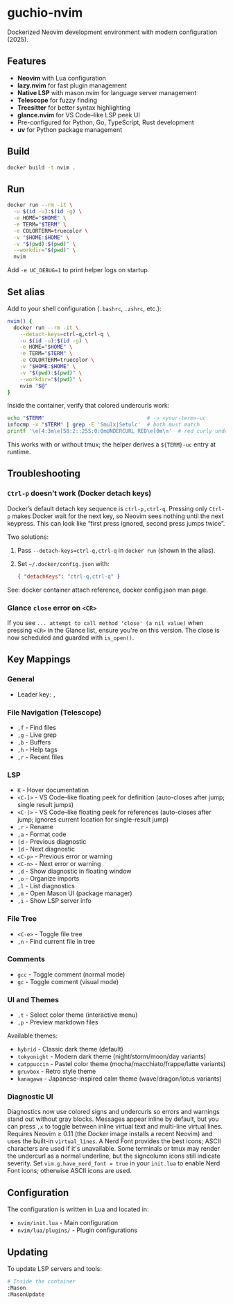 # guchio-nvim

Dockerized Neovim development environment with modern configuration (2025).

## Features

- **Neovim** with Lua configuration
- **lazy.nvim** for fast plugin management
- **Native LSP** with mason.nvim for language server management
- **Telescope** for fuzzy finding
- **Treesitter** for better syntax highlighting
- **glance.nvim** for VS Code–like LSP peek UI
- Pre-configured for Python, Go, TypeScript, Rust development
- **uv** for Python package management

## Build

```bash
docker build -t nvim .
```

## Run

```bash
docker run --rm -it \
  -u $(id -u):$(id -g) \
  -e HOME="$HOME" \
  -e TERM="$TERM" \
  -e COLORTERM=truecolor \
  -v "$HOME:$HOME" \
  -v "$(pwd):$(pwd)" \
  --workdir="$(pwd)" \
  nvim
```

Add `-e UC_DEBUG=1` to print helper logs on startup.

## Set alias

Add to your shell configuration (`.bashrc`, `.zshrc`, etc.):

```bash
nvim() {
  docker run --rm -it \
    --detach-keys=ctrl-q,ctrl-q \
    -u $(id -u):$(id -g) \
    -e HOME="$HOME" \
    -e TERM="$TERM" \
    -e COLORTERM=truecolor \
    -v "$HOME:$HOME" \
    -v "$(pwd):$(pwd)" \
    --workdir="$(pwd)" \
    nvim "$@"
}
```

Inside the container, verify that colored undercurls work:

```bash
echo "$TERM"                                 # -> <your-term>-uc
infocmp -x "$TERM" | grep -E 'Smulx|Setulc'  # both must match
printf '\e[4:3m\e[58:2::255:0:0mUNDERCURL RED\e[0m\n'  # red curly underline
```

This works with or without tmux; the helper derives a `${TERM}-uc` entry at runtime.

## Troubleshooting

### `Ctrl-p` doesn’t work (Docker detach keys)

Docker’s default detach key sequence is `ctrl-p,ctrl-q`. Pressing only `Ctrl-p`
makes Docker wait for the next key, so Neovim sees nothing until the next
keypress. This can look like “first press ignored, second press jumps twice”.

Two solutions:

1. Pass `--detach-keys=ctrl-q,ctrl-q` in `docker run` (shown in the alias).
2. Set `~/.docker/config.json` with:

   ```json
   { "detachKeys": "ctrl-q,ctrl-q" }
   ```

See: docker container attach reference, docker config.json man page.

### Glance `close` error on `<CR>`

If you see `... attempt to call method 'close' (a nil value)` when pressing `<CR>` in the Glance list, ensure you're on this version. The close is now scheduled and guarded with `is_open()`.

## Key Mappings

### General

- Leader key: `,`

### File Navigation (Telescope)

- `,f` - Find files
- `,g` - Live grep
- `,b` - Buffers
- `,h` - Help tags
- `,r` - Recent files

### LSP

- `K` - Hover documentation
- `<C-]>` - VS Code–like floating peek for definition (auto-closes after jump; single result jumps)
- `<C-[>` - VS Code–like floating peek for references (auto-closes after jump; ignores current location for single-result jump)
- `,r` - Rename
- `,a` - Format code
- `[d` - Previous diagnostic
- `]d` - Next diagnostic
- `<C-p>` - Previous error or warning
- `<C-n>` - Next error or warning
- `,d` - Show diagnostic in floating window
- `,o` - Organize imports
- `,l` - List diagnostics
- `,m` - Open Mason UI (package manager)
- `,i` - Show LSP server info

### File Tree

- `<C-e>` - Toggle file tree
- `,n` - Find current file in tree

### Comments

- `gcc` - Toggle comment (normal mode)
- `gc` - Toggle comment (visual mode)

### UI and Themes

- `,t` - Select color theme (interactive menu)
- `,p` - Preview markdown files

Available themes:

- `hybrid` - Classic dark theme (default)
- `tokyonight` - Modern dark theme (night/storm/moon/day variants)
- `catppuccin` - Pastel color theme (mocha/macchiato/frappe/latte variants)
- `gruvbox` - Retro style theme
- `kanagawa` - Japanese-inspired calm theme (wave/dragon/lotus variants)

### Diagnostic UI

Diagnostics now use colored signs and undercurls so errors and warnings stand out without gray blocks.
Messages appear inline by default, but you can press `,x` to toggle between inline virtual text and multi-line virtual lines.
Requires Neovim ≥ 0.11 (the Docker image installs a recent Neovim) and uses the built-in `virtual_lines`.
A Nerd Font provides the best icons; ASCII characters are used if it's unavailable.
Some terminals or tmux may render the undercurl as a normal underline, but the signcolumn icons still indicate severity.
Set `vim.g.have_nerd_font = true` in your `init.lua` to enable Nerd Font icons; otherwise ASCII icons are used.

## Configuration

The configuration is written in Lua and located in:

- `nvim/init.lua` - Main configuration
- `nvim/lua/plugins/` - Plugin configurations

## Updating

To update LSP servers and tools:

```bash
# Inside the container
:Mason
:MasonUpdate
```
